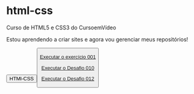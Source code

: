 # html-css
 Curso de HTML5 e CSS3 do CursoemVídeo

 Estou aprendendo a criar sites e agora vou gerenciar meus repositórios!

 <a href= "https://reginaldomariano.github.io/html-css"><button>HTMl-CSS<button><a>

 <a href="https://reginaldomariano.github.io/html-css/exercicios/ex001/" target="_blank">Executar o exercício 001<a>

 <a href="https://reginaldomariano.github.io/html-css/Desafios/d010/android.html" target="_blank"> Executar o Desafio 010<a>

 <a href="https://reginaldomariano.github.io/projeto-cordel/" target="_blank">Executar o Desafio 012<a>
 


